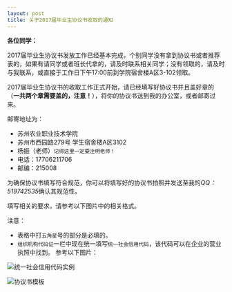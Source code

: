 ```yaml
---
layout: post
title: 关于2017届毕业生协议书收取的通知
---
```


**各位同学：**

2017届毕业生协议书发放工作已经基本完成，个别同学没有拿到协议书或者推荐表的，如果有请同学或者班长代拿的，请及时联系相关同学；没有领取的，请及时与我联系，或直接于工作日下午17:00前到学院宿舍楼A区3-102领取。

<!--more-->

2017届毕业生协议书的收取工作正式开始，请已经填写好协议书并且盖好章的（**一共两个章需要盖的，注意！**），将你的协议书送到我的办公室，或者邮寄过来。

邮寄地址为：

* 苏州农业职业技术学院
* 苏州市西园路279号 学生宿舍楼A区3102
* 杨振（老师）`记得这里一定要注明老师！` 
* 电话：17706211706
* 邮编：215008

为确保协议书填写符合规范，你可以将填写好的协议书拍照并发送至我的*QQ：519742535*确认其规范性。

填写相关的要求，请参考以下图片中的相关格式。

注意：
* 表格中打`五角星`号的部分是必填的。
* `组织机构代码证`一栏中现在统一填写`统一社会信用代码`，该代码可以在企业的营业执照中找到。
参考以下图片：

![统一社会信用代码实例](https://raw.githubusercontent.com/zhenyangleo/zhenyangleo.github.io/master/post-image/20180302-%E8%90%A5%E4%B8%9A%E6%89%A7%E7%85%A7%E6%A0%B7%E6%9C%AC.jpg)

![协议书模板](https://raw.githubusercontent.com/zhenyangleo/zhenyangleo.github.io/master/post-image/20180302-%E5%B0%B1%E4%B8%9A%E5%8D%8F%E8%AE%AE%E4%B9%A6%E6%8F%90%E4%BA%A4%E6%A0%B7%E6%9C%AC.jpg)
